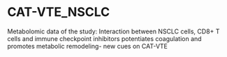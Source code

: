 # CAT-VTE_NSCLC
Metabolomic data of the study: Interaction between NSCLC cells, CD8+ T cells and immune checkpoint inhibitors potentiates coagulation and promotes metabolic remodeling- new cues on CAT-VTE 
